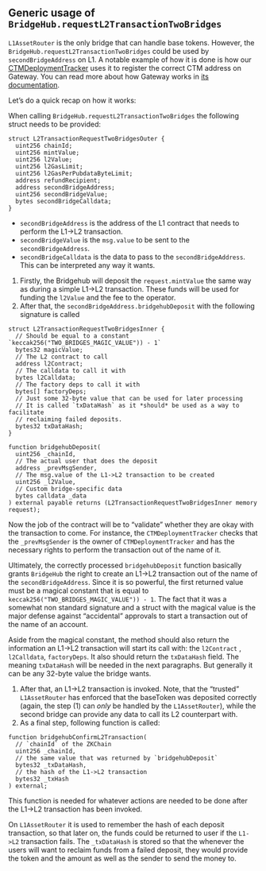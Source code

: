 ## Generic usage of `BridgeHub.requestL2TransactionTwoBridges`

`L1AssetRouter` is the only bridge that can handle base tokens. However, the `BridgeHub.requestL2TransactionTwoBridges` could be used by `secondBridgeAddress` on L1. A notable example of how it is done is how our [CTMDeploymentTracker](../../../l1-contracts/contracts/bridgehub/CTMDeploymentTracker.sol) uses it to register the correct CTM address on Gateway. You can read more about how Gateway works in [its documentation](../../gateway/overview.md).

Let’s do a quick recap on how it works:

When calling `BridgeHub.requestL2TransactionTwoBridges` the following struct needs to be provided:

```solidity
struct L2TransactionRequestTwoBridgesOuter {
  uint256 chainId;
  uint256 mintValue;
  uint256 l2Value;
  uint256 l2GasLimit;
  uint256 l2GasPerPubdataByteLimit;
  address refundRecipient;
  address secondBridgeAddress;
  uint256 secondBridgeValue;
  bytes secondBridgeCalldata;
}
```

- `secondBridgeAddress` is the address of the L1 contract that needs to perform the L1->L2 transaction.
- `secondBridgeValue` is the `msg.value` to be sent to the `secondBridgeAddress`.
- `secondBridgeCalldata` is the data to pass to the `secondBridgeAddress`. This can be interpreted any way it wants.

1. Firstly, the Bridgehub will deposit the `request.mintValue` the same way as during a simple L1→L2 transaction. These funds will be used for funding the `l2Value` and the fee to the operator.
2. After that, the `secondBridgeAddress.bridgehubDeposit` with the following signature is called

```solidity
struct L2TransactionRequestTwoBridgesInner {
  // Should be equal to a constant `keccak256("TWO_BRIDGES_MAGIC_VALUE")) - 1`
  bytes32 magicValue;
  // The L2 contract to call
  address l2Contract;
  // The calldata to call it with
  bytes l2Calldata;
  // The factory deps to call it with
  bytes[] factoryDeps;
  // Just some 32-byte value that can be used for later processing
  // It is called `txDataHash` as it *should* be used as a way to facilitate
  // reclaiming failed deposits.
  bytes32 txDataHash;
}

function bridgehubDeposit(
  uint256 _chainId,
  // The actual user that does the deposit
  address _prevMsgSender,
  // The msg.value of the L1->L2 transaction to be created
  uint256 _l2Value,
  // Custom bridge-specific data
  bytes calldata _data
) external payable returns (L2TransactionRequestTwoBridgesInner memory request);
```

Now the job of the contract will be to “validate” whether they are okay with the transaction to come. For instance, the `CTMDeploymentTracker` checks that the `_prevMsgSender` is the owner of `CTMDeploymentTracker` and has the necessary rights to perform the transaction out of the name of it.

Ultimately, the correctly processed `bridgehubDeposit` function basically grants `BridgeHub` the right to create an L1→L2 transaction out of the name of the `secondBridgeAddress`. Since it is so powerful, the first returned value must be a magical constant that is equal to `keccak256("TWO_BRIDGES_MAGIC_VALUE")) - 1`. The fact that it was a somewhat non standard signature and a struct with the magical value is the major defense against “accidental” approvals to start a transaction out of the name of an account.

Aside from the magical constant, the method should also return the information an L1→L2 transaction will start its call with: the `l2Contract` , `l2Calldata`, `factoryDeps`. It also should return the `txDataHash` field. The meaning `txDataHash` will be needed in the next paragraphs. But generally it can be any 32-byte value the bridge wants.

1. After that, an L1→L2 transaction is invoked. Note, that the “trusted” `L1AssetRouter` has enforced that the baseToken was deposited correctly (again, the step (1) can _only_ be handled by the `L1AssetRouter`), while the second bridge can provide any data to call its L2 counterpart with.
2. As a final step, following function is called:

```solidity
function bridgehubConfirmL2Transaction(
  // `chainId` of the ZKChain
  uint256 _chainId,
  // the same value that was returned by `bridgehubDeposit`
  bytes32 _txDataHash,
  // the hash of the L1->L2 transaction
  bytes32 _txHash
) external;
```

This function is needed for whatever actions are needed to be done after the L1→L2 transaction has been invoked.

On `L1AssetRouter` it is used to remember the hash of each deposit transaction, so that later on, the funds could be returned to user if the `L1->L2` transaction fails. The `_txDataHash` is stored so that the whenever the users will want to reclaim funds from a failed deposit, they would provide the token and the amount as well as the sender to send the money to.